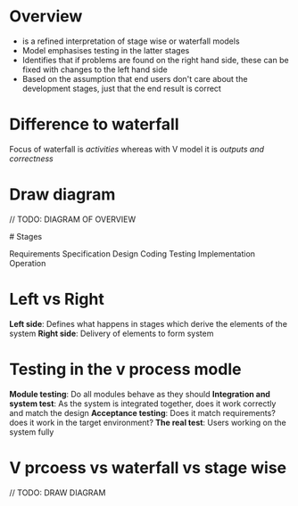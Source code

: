 # Overview
- is a refined interpretation of stage wise or waterfall models
- Model emphasises testing in the latter stages
- Identifies that if problems are found on the right hand side, these can be fixed with changes to the left hand side
- Based on the assumption that end users don't care about the development stages, just that the end result is correct

# Difference to waterfall 
Focus of waterfall is _activities_ whereas with V model it is _outputs and correctness_

# Draw diagram 

// TODO: DIAGRAM OF OVERVIEW

# Stages

Requirements
Specification
Design
Coding
Testing
Implementation
Operation

# Left vs Right
__Left side__: Defines what happens in stages which derive the elements of the system
__Right side__: Delivery of elements to form system

# Testing in the v process modle
__Module testing__: Do all modules behave as they should
__Integration and system test__: As the system is integrated together, does it work correctly and match the design
__Acceptance testing__: Does it match requirements? does it work in the target environment?
__The real test__: Users working on the system fully

# V prcoess vs waterfall vs stage wise

// TODO: DRAW DIAGRAM
